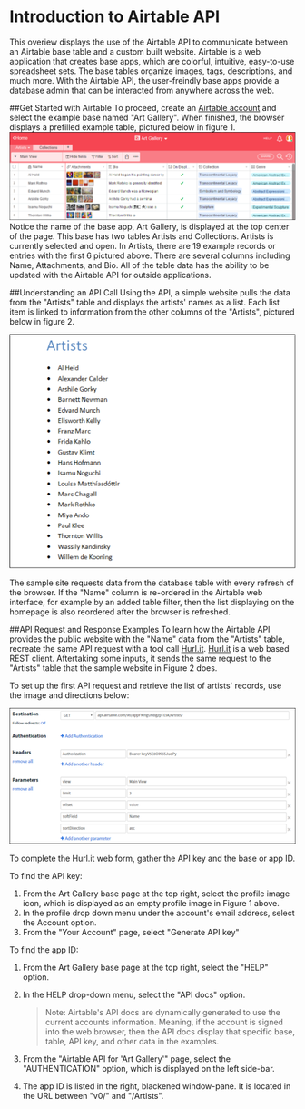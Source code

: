 # Introduction to Airtable API

This overiew displays the use of the Airtable API to communicate between an Airtable base table and a custom built website. Airtable is a web application that creates base apps, which are colorful, intuitive, easy-to-use spreadsheet sets. The base tables organize images, tags, descriptions, and much more. With the Airtable API, the user-freindly base apps provide a database admin that can be interacted from anywhere across the web.  

##Get Started with Airtable
To proceed, create an [Airtable account](https://airtable.com/) and select the example base named "Art Gallery". When finished, the browser displays a prefilled example table, pictured below in figure 1.
![alt text](https://github.com/techwriterjoe/introduction-airtable-api/blob/master/art-gallery-base-outline.png "Art Gallery base and Artists table")
Notice the name of the base app, Art Gallery, is displayed at the top center of the page. This base has two tables Artists and Collections. Artists is currently selected and open. In Artists, there are 19 example records or entries with the first 6 pictured above. There are several columns including Name, Attachments, and Bio. All of the table data has the ability to be updated with the Airtable API for outside applications.

##Understanding an API Call 
Using the API, a simple website pulls the data from the "Artists" table and displays the artists' names as a list. Each list item is linked to information from the other columns of the "Artists", pictured below in figure 2.

![alt text](https://github.com/techwriterjoe/introduction-airtable-api/blob/master/artists-website-homepage-outline.png "Artists homepage")

The sample site requests data from the database table with every refresh of the browser. If the "Name" column is re-ordered in the Airtable web interface, for example by an added table filter, then the list displaying on the homepage is also reordered after the browser is refreshed.

##API Request and Response Examples
To learn how the Airtable API provides the public website with the "Name" data from the "Artists" table, recreate the same API request with a tool call [Hurl.it](https://www.hurl.it/). [Hurl.it](https://www.hurl.it/) is a web based REST client. Aftertaking some inputs, it sends the same request to the "Artists" table that the sample website in Figure 2 does. 

To set up the first API request and retrieve the list of artists' records, use the image and directions below: 

![alt text](https://github.com/techwriterjoe/introduction-airtable-api/blob/master/hurl-it-request-outline.png "Hurl.it request information")

To complete the Hurl.it web form, gather the API key and the base or app ID.  

To find the API key:

1. From the Art Gallery base page at the top right, select the profile image icon, which is displayed as an empty profile image in Figure 1 above.
2. In the profile drop down menu under the account's email address, select the Account option.
3. From the "Your Account" page, select "Generate API key"

To find the app ID:

1. From the Art Gallery base page at the top right, select the "HELP" option.
2. In the HELP drop-down menu, select the "API docs" option.

   >Note: Airtable's API docs are dynamically generated to use the current accounts information. Meaning, if the account is signed into the web browser, then the API docs display that specific base, table, API key, and other data in the examples. 

3. From the "Airtable API for 'Art Gallery'" page, select the "AUTHENTICATION" option, which is displayed on the left side-bar.
4. The app ID is listed in the right, blackened window-pane. It is located in the URL between "v0/" and "/Artists".






